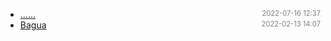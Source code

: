 - [......]()<span style="font-size:.8em;float:right"><span style="color:orange"></span><span style="padding-left:2em;color:gray;">2022-07-16 12:37</span></span>
- [Bagua](bagua)<span style="font-size:.8em;float:right"><span style="color:orange"></span><span style="padding-left:2em;color:gray;">2022-02-13 14:07</span></span>
